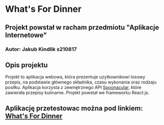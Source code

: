 # What's For Dinner
## Projekt powstał w racham przedmiotu "Aplikacje Internetowe"
### Autor: Jakub Kindlik s210817

## Opis projektu
Projekt to aplikacja webowa, która prezentuje uzytkownikowi losowy przepis, na podstawie głównego składnika, czasu wykonania oraz rodzaju posiłku. Aplikacja korzysta z zewnętrznego API [Spoonacular](https://rapidapi.com/spoonacular/api/recipe-food-nutrition), które zawierała przepisy kulinarne. Projekt powstał we frameworku React.js.

## Aplikację przetestowac można pod linkiem: [What's For Dinner]([whats-for-dinner.fun](https://whats-for-dinner.fun/))
